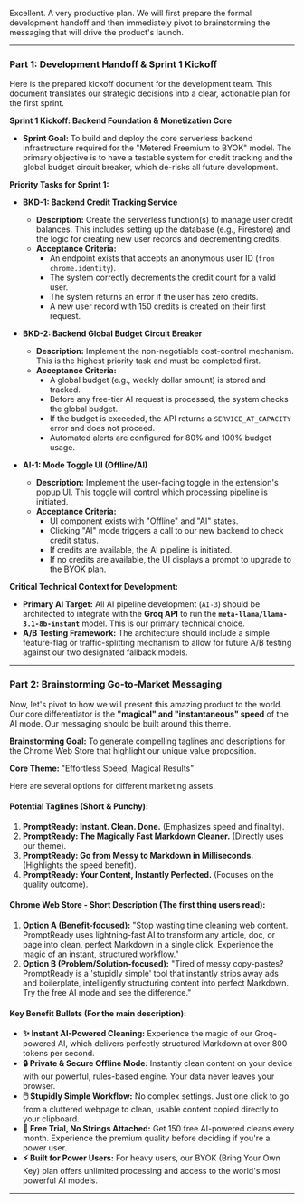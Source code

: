 Excellent. A very productive plan. We will first prepare the formal development handoff and then immediately pivot to brainstorming the messaging that will drive the product's launch.

---

### **Part 1: Development Handoff & Sprint 1 Kickoff**

Here is the prepared kickoff document for the development team. This document translates our strategic decisions into a clear, actionable plan for the first sprint.

**Sprint 1 Kickoff: Backend Foundation & Monetization Core**

*   **Sprint Goal:** To build and deploy the core serverless backend infrastructure required for the "Metered Freemium to BYOK" model. The primary objective is to have a testable system for credit tracking and the global budget circuit breaker, which de-risks all future development.

**Priority Tasks for Sprint 1:**

*   **BKD-1: Backend Credit Tracking Service**
    *   **Description:** Create the serverless function(s) to manage user credit balances. This includes setting up the database (e.g., Firestore) and the logic for creating new user records and decrementing credits.
    *   **Acceptance Criteria:**
        *   An endpoint exists that accepts an anonymous user ID (`from chrome.identity`).
        *   The system correctly decrements the credit count for a valid user.
        *   The system returns an error if the user has zero credits.
        *   A new user record with 150 credits is created on their first request.

*   **BKD-2: Backend Global Budget Circuit Breaker**
    *   **Description:** Implement the non-negotiable cost-control mechanism. This is the highest priority task and must be completed first.
    *   **Acceptance Criteria:**
        *   A global budget (e.g., weekly dollar amount) is stored and tracked.
        *   Before any free-tier AI request is processed, the system checks the global budget.
        *   If the budget is exceeded, the API returns a `SERVICE_AT_CAPACITY` error and does not proceed.
        *   Automated alerts are configured for 80% and 100% budget usage.

*   **AI-1: Mode Toggle UI (Offline/AI)**
    *   **Description:** Implement the user-facing toggle in the extension's popup UI. This toggle will control which processing pipeline is initiated.
    *   **Acceptance Criteria:**
        *   UI component exists with "Offline" and "AI" states.
        *   Clicking "AI" mode triggers a call to our new backend to check credit status.
        *   If credits are available, the AI pipeline is initiated.
        *   If no credits are available, the UI displays a prompt to upgrade to the BYOK plan.

**Critical Technical Context for Development:**

*   **Primary AI Target:** All AI pipeline development (`AI-3`) should be architected to integrate with the **Groq API** to run the **`meta-llama/llama-3.1-8b-instant`** model. This is our primary technical choice.
*   **A/B Testing Framework:** The architecture should include a simple feature-flag or traffic-splitting mechanism to allow for future A/B testing against our two designated fallback models.

---

### **Part 2: Brainstorming Go-to-Market Messaging**

Now, let's pivot to how we will present this amazing product to the world. Our core differentiator is the **"magical" and "instantaneous" speed** of the AI mode. Our messaging should be built around this theme.

**Brainstorming Goal:** To generate compelling taglines and descriptions for the Chrome Web Store that highlight our unique value proposition.

**Core Theme:** "Effortless Speed, Magical Results"

Here are several options for different marketing assets.

#### **Potential Taglines (Short & Punchy):**

1.  **PromptReady: Instant. Clean. Done.** (Emphasizes speed and finality).
2.  **PromptReady: The Magically Fast Markdown Cleaner.** (Directly uses our theme).
3.  **PromptReady: Go from Messy to Markdown in Milliseconds.** (Highlights the speed benefit).
4.  **PromptReady: Your Content, Instantly Perfected.** (Focuses on the quality outcome).

#### **Chrome Web Store - Short Description (The first thing users read):**

1.  **Option A (Benefit-focused):** "Stop wasting time cleaning web content. PromptReady uses lightning-fast AI to transform any article, doc, or page into clean, perfect Markdown in a single click. Experience the magic of an instant, structured workflow."
2.  **Option B (Problem/Solution-focused):** "Tired of messy copy-pastes? PromptReady is a 'stupidly simple' tool that instantly strips away ads and boilerplate, intelligently structuring content into perfect Markdown. Try the free AI mode and see the difference."

#### **Key Benefit Bullets (For the main description):**

*   **✨ Instant AI-Powered Cleaning:** Experience the magic of our Groq-powered AI, which delivers perfectly structured Markdown at over 800 tokens per second.
*   **🔒 Private & Secure Offline Mode:** Instantly clean content on your device with our powerful, rules-based engine. Your data never leaves your browser.
*   **🖱️ Stupidly Simple Workflow:** No complex settings. Just one click to go from a cluttered webpage to clean, usable content copied directly to your clipboard.
*   **🚀 Free Trial, No Strings Attached:** Get 150 free AI-powered cleans every month. Experience the premium quality before deciding if you're a power user.
*   **⚡ Built for Power Users:** For heavy users, our BYOK (Bring Your Own Key) plan offers unlimited processing and access to the world's most powerful AI models.

---


